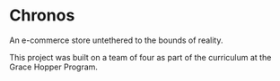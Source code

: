 # Chronos

An e-commerce store untethered to the bounds of reality. 

This project was built on a team of four as part of the curriculum at the Grace Hopper Program. 
